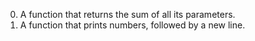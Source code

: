 0. A  function that returns the sum of all its parameters.
1. A function that prints numbers, followed by a new line.
